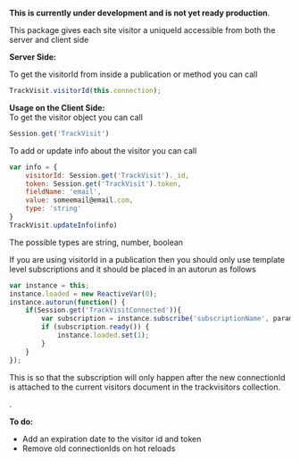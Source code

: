 <b>This is currently under development and is not yet ready production</b>.

This package gives each site visitor a uniqueId accessible from both the server and client side

<b>Server Side:</b><br/>
 
To get the visitorId from inside a publication or method you can call
```javascript
TrackVisit.visitorId(this.connection);
```


<b>Usage on the Client Side:</b><br/>
To get the visitor object you can call
```javascript
Session.get('TrackVisit')
```

To add or update info about the visitor you can call
```javascript
var info = {
	visitorId: Session.get('TrackVisit')._id, 
	token: Session.get('TrackVisit').token, 
	fieldName: 'email', 
	value: someemail@email.com, 
	type: 'string'
}
TrackVisit.updateInfo(info)
```
The possible types are
string, number, boolean



If you are using visitorId in a publication then you should only use template level subscriptions and it should be placed in an autorun as follows

```javascript
var instance = this;
instance.loaded = new ReactiveVar(0);
instance.autorun(function() {
	if(Session.get('TrackVisitConnected')){
		var subscription = instance.subscribe('subscriptionName', params);
		if (subscription.ready()) {
			instance.loaded.set(1);
		}
	}
});
```
This is so that the subscription will only happen after the new connectionId is attached to the current visitors document in the trackvisitors collection.

.<br/>




<b>To do:</b><br/>
- Add an expiration date to the visitor id and token
- Remove old connectionIds on hot reloads